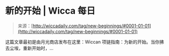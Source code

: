 <!--yml

分类：未分类

日期：2024年06月12日 18:25:13

-->

# 新的开始 | Wicca 每日

> 来源：[http://wiccadaily.com/tag/new-beginnings/#0001-01-01](http://wiccadaily.com/tag/new-beginnings/#0001-01-01)

这篇文章最初是由月光商店发布在这里：Wiccan 项链指南：为新的开始。当你拂去尘埃，重新开始时，…
